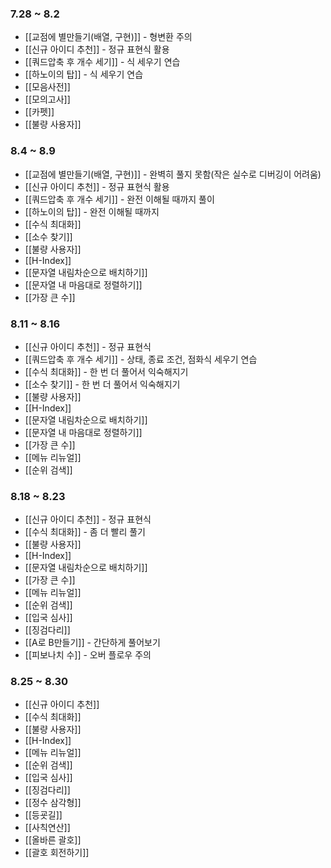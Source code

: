 ### **7.28 ~ 8.2**
- [[교점에 별만들기(배열, 구현)]] - 형변환 주의
- [[신규 아이디 추천]] - 정규 표현식 활용
- [[쿼드압축 후 개수 세기]] - 식 세우기 연습
- [[하노이의 탑]] - 식 세우기 연습
- [[모음사전]]
- [[모의고사]]
- [[카펫]]
- [[불량 사용자]]
### **8.4 ~ 8.9**
- [[교점에 별만들기(배열, 구현)]] - 완벽히 풀지 못함(작은 실수로 디버깅이 어려움)
- [[신규 아이디 추천]] - 정규 표현식 활용
- [[쿼드압축 후 개수 세기]] - 완전 이해될 때까지 풀이
- [[하노이의 탑]] - 완전 이해될 때까지
- [[수식 최대화]]
- [[소수 찾기]]
- [[불량 사용자]]
- [[H-Index]]
- [[문자열 내림차순으로 배치하기]]
- [[문자열 내 마음대로 정렬하기]]
- [[가장 큰 수]]
### **8.11 ~ 8.16**
- [[신규 아이디 추천]] - 정규 표현식
- [[쿼드압축 후 개수 세기]] - 상태, 종료 조건, 점화식 세우기 연습
- [[수식 최대화]] - 한 번 더 풀어서 익숙해지기
- [[소수 찾기]] - 한 번 더 풀어서 익숙해지기 
- [[불량 사용자]] 
- [[H-Index]]
- [[문자열 내림차순으로 배치하기]]
- [[문자열 내 마음대로 정렬하기]]
- [[가장 큰 수]]
- [[메뉴 리뉴얼]]
- [[순위 검색]]

### **8.18 ~ 8.23**
- [[신규 아이디 추천]] - 정규 표현식
- [[수식 최대화]] - 좀 더 빨리 풀기
- [[불량 사용자]]
- [[H-Index]] 
- [[문자열 내림차순으로 배치하기]]
- [[가장 큰 수]]
- [[메뉴 리뉴얼]]
- [[순위 검색]]
- [[입국 심사]]
- [[징검다리]]
- [[A로 B만들기]] - 간단하게 풀어보기
- [[피보나치 수]] - 오버 플로우 주의

### **8.25 ~ 8.30**
- [[신규 아이디 추천]]
- [[수식 최대화]]
- [[불량 사용자]]
- [[H-Index]]
- [[메뉴 리뉴얼]]
- [[순위 검색]]
- [[입국 심사]]
- [[징검다리]]
- [[정수 삼각형]]
- [[등굣길]]
- [[사칙연산]]
- [[올바른 괄호]]
- [[괄호 회전하기]]